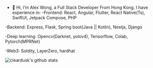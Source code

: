 - 👋 Hi, I’m Alex Wong, a Full Stack Developer From Hong Kong. I have experience in:
-Frontend:
React, Angular, Flutter, React Native(Ts), SwiftUI, Jetpack Compose, PHP

-Backend:
Express, Flask, Spring boot(Java || Kotlin), Nestjs, Django

-Deep learning:
Opencv(Darknet, yolov4), Tensorflow, Colab, Pytorch(MPRNet)

-Web3:
Soldity, LayerZero, hardhat

![cleardusk's github stats](https://github-readme-stats.vercel.app/api?username=Alex-Wong-HK&show_icons=true&count_private=true&hide=prs&theme=default_repocard)

